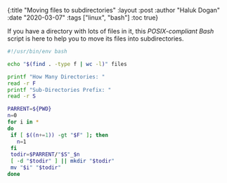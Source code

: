 {:title "Moving files to subdirectories"
 :layout :post
 :author "Haluk Dogan"
 :date "2020-03-07"
 :tags  ["linux", "bash"]
 :toc true}

If you have a directory with lots of files in it, this _POSIX-compliant Bash_ script is here to help
 you to move its files into subdirectories. 
 ```bash
#!/usr/bin/env bash

echo "$(find . -type f | wc -l)" files

printf "How Many Directories: "
read -r F
printf "Sub-Directories Prefix: "
read -r S

PARRENT=${PWD}
n=0
for i in *
do
  if [ $((n+=1)) -gt "$F" ]; then
    n=1
  fi
  todir=$PARRENT/"$S"_$n
  [ -d "$todir" ] || mkdir "$todir" 
  mv "$i" "$todir" 
done
 ```

